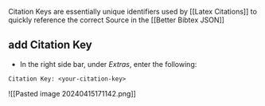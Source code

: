 Citation Keys are essentially unique identifiers used by [[Latex Citations]] to quickly reference the correct Source in the  [[Better Bibtex JSON]]

## add Citation Key
- In the right side bar, under _Extras_, enter the following:
```
Citation Key: <your-citation-key>
```

![[Pasted image 20240415171142.png]]